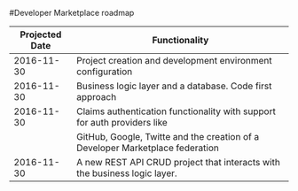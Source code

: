 #Developer Marketplace roadmap

|Projected Date |Functionality                                                                   |
|---------------|--------------------------------------------------------------------------------|
| 2016-11-30    |  Project creation and development environment configuration                    |
| 2016-11-30    |  Business logic layer and a database. Code first approach                      |
| 2016-11-30    |  Claims authentication functionality with support for auth providers like      |
|               |  GitHub, Google, Twitte and the creation of a Developer Marketplace federation |
| 2016-11-30    |  A new REST API CRUD project that interacts with the business logic layer.     |

